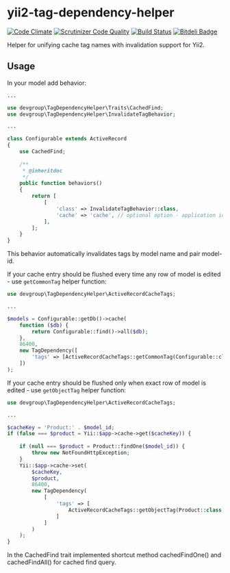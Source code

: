 yii2-tag-dependency-helper
==========================
[![Code Climate](https://codeclimate.com/github/DevGroup-ru/yii2-tag-dependency-helper/badges/gpa.svg)](https://codeclimate.com/github/DevGroup-ru/yii2-tag-dependency-helper)
[![Scrutinizer Code Quality](https://scrutinizer-ci.com/g/DevGroup-ru/yii2-tag-dependency-helper/badges/quality-score.png?b=master)](https://scrutinizer-ci.com/g/DevGroup-ru/yii2-tag-dependency-helper/?branch=master)
[![Build Status](https://scrutinizer-ci.com/g/DevGroup-ru/yii2-tag-dependency-helper/badges/build.png?b=master)](https://scrutinizer-ci.com/g/DevGroup-ru/yii2-tag-dependency-helper/build-status/master)
[![Bitdeli Badge](https://d2weczhvl823v0.cloudfront.net/DevGroup-ru/yii2-tag-dependency-helper/trend.png)](https://bitdeli.com/free "Bitdeli Badge")

Helper for unifying cache tag names with invalidation support for Yii2.

Usage
-----

In your model add behavior:


``` php
...

use devgroup\TagDependencyHelper\Traits\CachedFind;
use devgroup\TagDependencyHelper\InvalidateTagBehavior;

...

class Configurable extends ActiveRecord
{
    use CachedFind;
    
    /**
     * @inheritdoc
     */
    public function behaviors()
    {
        return [
            [
                'class' => InvalidateTagBehavior::class,
                'cache' => 'cache', // optional option - application id of cache component
            ],
        ];
    }
}

```

This behavior automatically invalidates tags by model name and pair model-id.

If your cache entry should be flushed every time any row of model is edited - use `getCommonTag` helper function:

``` php
use devgroup\TagDependencyHelper\ActiveRecordCacheTags;

...

$models = Configurable::getDb()->cache(
    function ($db) {
        return Configurable::find()->all($db);
    },
    86400,
    new TagDependency([
        'tags' => [ActiveRecordCacheTags::getCommonTag(Configurable::className())],
    ])
);
```

If your cache entry should be flushed only when exact row of model is edited - use `getObjectTag` helper function:

``` php
use devgroup\TagDependencyHelper\ActiveRecordCacheTags;

...

$cacheKey = 'Product:' . $model_id;
if (false === $product = Yii::$app->cache->get($cacheKey)) {
    
    if (null === $product = Product::findOne($model_id)) {
        throw new NotFoundHttpException;
    }
    Yii::$app->cache->set(
        $cacheKey,
        $product,
        86400,
        new TagDependency(
            [
                'tags' => [
                    ActiveRecordCacheTags::getObjectTag(Product::class, $model_id),
                ]
            ]
        )
    );
}

```

In the CachedFind trait implemented shortcut method cachedFindOne() and cachedFindAll() for cached find query.
